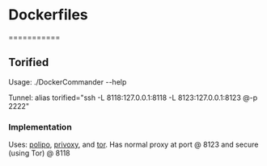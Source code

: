 # Dockerfiles
===========

## Torified

Usage:  ./DockerCommander --help


Tunnel: alias torified="ssh -L 8118:127.0.0.1:8118 -L 8123:127.0.0.1:8123 <username>@<ip>-p 2222"

### Implementation

Uses: [polipo](https://github.com/jech/polipo), [privoxy](https://www.privoxy.org/), and [tor](https://www.torproject.org/).  Has normal proxy at port @ 8123 and secure (using Tor) @ 8118

